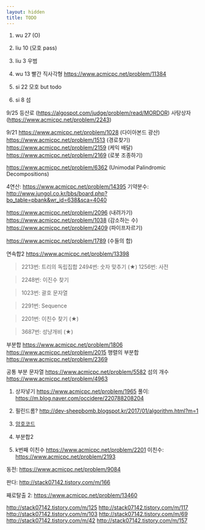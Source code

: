 ```yaml
---
layout: hidden
title: TODO
---
```

1. wu 27 (O)

2. liu 10 (모호 pass)

3. liu 3 우범

4. wu 13 빨간 직사각형 https://www.acmicpc.net/problem/11384

5. si 22 모호 but todo

6. si 8 섬


9/25
등산로 (https://algospot.com/judge/problem/read/MORDOR)
사탕상자 (https://www.acmicpc.net/problem/2243)

9/21
https://www.acmicpc.net/problem/1028 (다이아본드 광산)
https://www.acmicpc.net/problem/1513 (경로찾기)
https://www.acmicpc.net/problem/2159 (케익 배달)
https://www.acmicpc.net/problem/2169 (로봇 조종하기)

https://www.acmicpc.net/problem/6362 (Unimodal Palindromic Decompositions)

4연산: https://www.acmicpc.net/problem/14395
기약분수: http://www.jungol.co.kr/bbs/board.php?bo_table=pbank&wr_id=638&sca=4040

https://www.acmicpc.net/problem/2096 (내려가기)
https://www.acmicpc.net/problem/1038 (감소하는 수)
https://www.acmicpc.net/problem/2409 (파이프자르기)

https://www.acmicpc.net/problem/1789 (수들의 합)

연속합2 https://www.acmicpc.net/problem/13398

> 2213번: 트리의 독립집합
> 2494번: 숫자 맞추기 (★)
> 1256번: 사전

> 2248번: 이진수 찾기

> 1023번: 괄호 문자열

> 2291번: Sequence

> 2201번: 이친수 찾기 (★)

> 3687번: 성냥개비 (★)

부분합 https://www.acmicpc.net/problem/1806
https://www.acmicpc.net/problem/2015
행렬의 부분합 https://www.acmicpc.net/problem/2369

공통 부분 문자열 https://www.acmicpc.net/problem/5582
섬의 개수 https://www.acmicpc.net/problem/4963


1. 상자넣기 
https://www.acmicpc.net/problem/1965 
풀이: https://m.blog.naver.com/occidere/220788208204

2. 필린드롬?
http://dev-sheepbomb.blogspot.kr/2017/01/algorithm.html?m=1

3. [암호코드](https://www.acmicpc.net/problem/2011)

4. 부분합2


5. k번째 이친수 https://www.acmicpc.net/problem/2201
이친수: https://www.acmicpc.net/problem/2193

동전: https://www.acmicpc.net/problem/9084

판다: http://stack07142.tistory.com/m/166

째로탈출 2: https://www.acmicpc.net/problem/13460 

http://stack07142.tistory.com/m/125
http://stack07142.tistory.com/m/117
http://stack07142.tistory.com/m/103
http://stack07142.tistory.com/m/69
http://stack07142.tistory.com/m/42
http://stack07142.tistory.com/m/157
